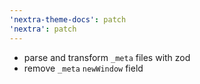```yaml
---
'nextra-theme-docs': patch
'nextra': patch
---
```


- parse and transform `_meta` files with zod
- remove `_meta` `newWindow` field
